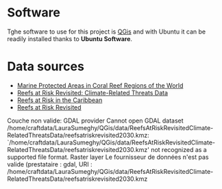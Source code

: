 
# Software
Tghe software to use for this project is [QGis](https://www.qgis.org/fr/site/) and with Ubuntu it can be readily installed thanks to **Ubuntu Software**.

# Data sources

 - [Marine Protected Areas in Coral Reef Regions of the World](https://datasets.wri.org/dataset/marine-protected-areas-in-coral-reef-regions-of-the-world)
 - [Reefs at Risk Revisited: Climate-Related Threats Data](https://datasets.wri.org/dataset/reefs-at-risk-revisited)
 - [Reefs at Risk in the Caribbean](https://www.wri.org/research/reefs-risk-caribbean)
 - [Reefs at Risk Revisited](https://www.wri.org/research/reefs-risk-revisited)



Couche non valide: GDAL provider Cannot open GDAL dataset /home/craftdata/LauraSumeghy/QGis/data/ReefsAtRiskRevisitedClimate-RelatedThreatsData/reefsatriskrevisited2030.kmz: `/home/craftdata/LauraSumeghy/QGis/data/ReefsAtRiskRevisitedClimate-RelatedThreatsData/reefsatriskrevisited2030.kmz' not recognized as a supported file format. Raster layer Le fournisseur de données n'est pas valide (prestataire : gdal, URI : /home/craftdata/LauraSumeghy/QGis/data/ReefsAtRiskRevisitedClimate-RelatedThreatsData/reefsatriskrevisited2030.kmz



